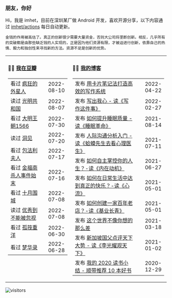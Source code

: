 ### 朋友，你好

Hi，我是 imhet，目前在深圳某厂做 Android 开发，喜欢开源分享，以下内容通过 <a href="https://github.com/imhet/imhet/actions" target="_blank">imhet/actions</a> 每日自动更新。

<!-- juzi starts -->
```
金钱的作用被高估了。真正的创新很少需要大量资金，否则大公司将垄断创新。相反，几乎所有的突破都是由那些缺乏钱的人实现的，正是因为他们资源有限，才被迫进行创新，依靠自己的热情、毅力和独创性来寻找新的方法。资源不足是创新的优势。
```
<!-- juzi ends -->


<table width="900px">
<tr>
<td valign="top" width="40%">

#### 🤾‍♂️  <a href="https://www.douban.com/people/heyitao/" target="_blank">我在豆瓣</a>

<!-- douban starts -->
| | |
 |:------------- | -------------: |
| 看过 <a href='http://movie.douban.com/subject/25986662/' target='_blank'>疯狂的外星人</a> | 2022-08-10 |
| 读过 <a href='https://book.douban.com/subject/34978587/' target='_blank'>光明共和国</a> | 2022-08-07 |
| 看过 <a href='http://movie.douban.com/subject/2210001/' target='_blank'>大明王朝1566</a> | 2022-07-30 |
| 读过 <a href='https://book.douban.com/subject/35140470/' target='_blank'>洞见</a> | 2022-07-20 |
| 看过 <a href='http://movie.douban.com/subject/1303948/' target='_blank'>包法利夫人</a> | 2022-07-17 |
| 看过 <a href='http://movie.douban.com/subject/4826419/' target='_blank'>金福南杀人事件始末</a> | 2022-07-16 |
| 看过 <a href='http://movie.douban.com/subject/21351469/' target='_blank'>十月围城</a> | 2022-07-08 |
| 读过 <a href='https://book.douban.com/subject/26781120/' target='_blank'>优秀到不能被忽视</a> | 2022-07-08 |
| 看过 <a href='http://movie.douban.com/subject/5155128/' target='_blank'>孤筏重洋</a> | 2022-06-30 |
| 看过 <a href='http://movie.douban.com/subject/35231822/' target='_blank'>梦华录</a> | 2022-06-28 |
<!-- douban ends -->

</td>


<td valign="top" width="60%">

#### 🤹‍♀️ <a href="https://heyitao.com/" target="_blank">我的博客</a>

<!-- blog starts -->
| | |
 |:------------- | -------------: |
| 发布 <a href='http://heyitao.com/post/reading-kpbjxzf' target='_blank'>用卡片笔记法打造高效的写作系统</a> | 2022-04-22 |
| 发布 <a href='http://heyitao.com/post/reading-xiezuozhejianshi' target='_blank'>写出我心 - 读《写作这件事》</a> | 2022-02-27 |
| 发布 <a href='http://heyitao.com/post/reading-smgm' target='_blank'>如何提升睡眠质量 - 读《睡眠革命》</a> | 2021-08-14 |
| 发布 <a href='http://heyitao.com/post/reading-hmxsqkxlys' target='_blank'>人际沟通分析入门 - 读《蛤蟆先生去看心理医生》</a> | 2021-07-11 |
| 发布 <a href='http://heyitao.com/post/reading-neizaidongji' target='_blank'>如何自主掌控你的人生？-读《内在动机》</a> | 2021-06-27 |
| 发布 <a href='http://heyitao.com/post/reading-xinliu' target='_blank'>如何在日常生活中达到真正的快乐？-读《心流》</a> | 2021-05-01 |
| 发布 <a href='http://heyitao.com/post/reading-jiyechangqing' target='_blank'>如何创建一家百年老店？-读《基业长青》</a> | 2021-05-01 |
| 发布 <a href='http://heyitao.com/post/reading-shishi' target='_blank'>这个世界不像你想的那么差</a> | 2021-03-18 |
| 发布 <a href='http://heyitao.com/post/reading-lgygtx' target='_blank'>新加坡国父点评天下大势 - 读《李光耀观天下》</a> | 2021-01-02 |
| 发布 <a href='http://heyitao.com/post/reading-2020' target='_blank'>我的 2020 读书小结 - 顺带推荐 10 本好书</a> | 2020-12-29 |
<!-- blog ends -->

</td>
</tr>


</table>

![visitors](https://visitor-badge.glitch.me/badge?page_id=imhet.imhet)